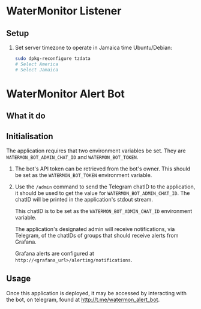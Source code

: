 # WaterMonitor Listener

## Setup

1. Set server timezone to operate in Jamaica time
   Ubuntu/Debian:

   ```bash
   sudo dpkg-reconfigure tzdata
   # Select America
   # Select Jamaica
   ```

# WaterMonitor Alert Bot

## What it do

<!-- TODO Finish writing this -->

## Initialisation

The application requires that two environment variables be set. They are `WATERMON_BOT_ADMIN_CHAT_ID` and `WATERMON_BOT_TOKEN`.

1. The bot's API token can be retrieved from the bot's owner. This should be set as the `WATERMON_BOT_TOKEN` environment variable.

2. Use the `/admin` command to send the Telegram chatID to the application, it should be used to get the value for `WATERMON_BOT_ADMIN_CHAT_ID`. The chatID will be printed in the application's stdout stream.

   This chatID is to be set as the `WATERMON_BOT_ADMIN_CHAT_ID` environment variable.

   The application's designated admin will receive notifications, via Telegram, of the chatIDs of groups that should receive alerts from Grafana.

   Grafana alerts are configured at `http://<grafana_url>/alerting/notifications`.

## Usage

Once this application is deployed, it may be accessed by interacting with the bot, on telegram, found at http://t.me/watermon_alert_bot.
